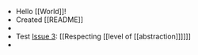 - Hello [[World]]!
- Created [[README]]
- 
- Test [Issue 3](https://github.com/MatthieuBizien/roam-to-git/issues/3): [[Respecting [[level of [[abstraction]]]]]]
- 
